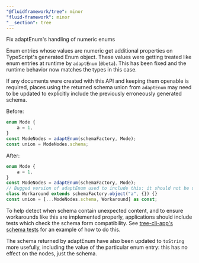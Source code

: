 ```yaml
---
"@fluidframework/tree": minor
"fluid-framework": minor
"__section": tree
---
```

Fix adaptEnum's handling of numeric enums

Enum entries whose values are numeric get additional properties on TypeScript's generated Enum object.
These values were getting treated like enum entries at runtime by `adaptEnum` (`@beta`).
This has been fixed and the runtime behavior now matches the types in this case.

If any documents were created with this API and keeping them openable is required, places using the returned schema union from `adaptEnum` may need to be updated to explicitly include the previously erroneously generated schema.

Before:
```typescript
enum Mode {
	a = 1,
}
const ModeNodes = adaptEnum(schemaFactory, Mode);
const union = ModeNodes.schema;
```

After:
```typescript
enum Mode {
	a = 1,
}
const ModeNodes = adaptEnum(schemaFactory, Mode);
// Bugged version of adaptEnum used to include this: it should not be used but must be included in the schema for legacy document compatibility.
class Workaround extends schemaFactory.object("a", {}) {}
const union = [...ModeNodes.schema, Workaround] as const;
```

To help detect when schema contain unexpected content, and to ensure workarounds like this are implemented properly, applications should include tests which check the schema form compatibility.
See [tree-cli-app's schema tests](https://github.com/microsoft/FluidFramework/blob/main/examples/apps/tree-cli-app/src/test/schema.spec.ts) for an example of how to do this.

The schema returned by adaptEnum have also been updated to `toString` more usefully, including the value of the particular enum entry: this has no effect on the nodes, just the schema.
